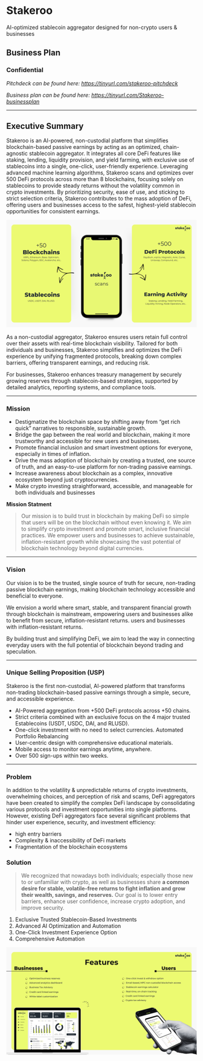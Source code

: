 # Stakeroo
AI-optimized stablecoin aggregator designed for non-crypto users &amp; businesses

## Business Plan 
### Confidential 

*Pitchdeck can be found here: https://tinyurl.com/stakeroo-pitchdeck*

*Business plan can be found here: https://tinyurl.com/Stakeroo-businessplan*

---

## Executive Summary

Stakeroo is an AI-powered, non-custodial platform that simplifies blockchain-based passive earnings by acting as an optimized, chain-agnostic stablecoin aggregator. It integrates all core DeFi features like staking, lending, liquidity provision, and yield farming, with exclusive use of stablecoins into a single, one-click, user-friendly experience. Leveraging advanced machine learning algorithms, Stakeroo scans and optimizes over 500 DeFi protocols across more than 8 blockchains, focusing solely on stablecoins to provide steady returns without the volatility common in crypto investments. By prioritizing security, ease of use, and sticking to strict selection criteria, Stakeroo contributes to the mass adoption of DeFi, offering users and businesses access to the safest, highest-yield stablecoin opportunities for consistent earnings.

![alt text](How_Does_it_Work.jpg)

As a non-custodial aggregator, Stakeroo ensures users retain full control over their assets with real-time blockchain visibility. Tailored for both individuals and businesses, Stakeroo simplifies and optimizes the DeFi experience by unifying fragmented protocols, breaking down complex barriers, offering transparent earnings, and reducing risk.

For businesses, Stakeroo enhances treasury management by securely growing reserves through stablecoin-based strategies, supported by detailed analytics, reporting systems, and compliance tools.

---

### Mission

- Destigmatize the blockchain space by shifting away from “get rich quick” narratives to responsible, sustainable growth.
- Bridge the gap between the real world and blockchain, making it more trustworthy and accessible for new users and businesses.
- Promote financial inclusion and smart investment options for everyone, especially in times of inflation.
- Drive the mass adoption of blockchain by creating a trusted, one source of truth, and an easy-to-use platform for non-trading passive earnings.
- Increase awareness about blockchain as a complex, innovative ecosystem beyond just cryptocurrencies.
- Make crypto investing straightforward, accessible, and manageable for both individuals and businesses

**Mission Statment**

> Our mission is to build trust in blockchain by making DeFi so simple that users will be on the blockchain without even knowing it. We aim to simplify crypto investment and promote smart, inclusive financial practices. We empower users and businesses to achieve sustainable, inflation-resistant growth while showcasing the vast potential of blockchain technology beyond digital currencies.

---

### Vision

Our vision is to be the trusted, single source of truth for secure, non-trading passive blockchain earnings, making blockchain technology accessible and beneficial to everyone. 

We envision a world where smart, stable, and transparent financial growth through blockchain is mainstream, empowering users and businesses alike to benefit from secure, inflation-resistant returns. users and businesses with inflation-resistant returns. 

By building trust and simplifying DeFi, we aim to lead the way in connecting everyday users with the full potential of blockchain beyond trading and speculation.

---

### Unique Selling Proposition (USP)

Stakeroo is the first non-custodial, AI-powered platform that transforms non-trading blockchain-based passive earnings through a simple, secure, and accessible experience. 

- AI-Powered aggregation from +500 DeFi protocols across +50 chains.
- Strict criteria combined with an exclusive focus on the 4 major trusted Establecoins (USDT, USDC, DAI, and RLUSD).
- One-click investment with no need to select currencies.
   Automated Portfolio Rebalancing
- User-centric design with comprehensive educational materials.
- Mobile access to monitor earnings anytime, anywhere.
- Over 500 sign-ups within two weeks.

---

### Problem

In addition to the volatility & unpredictable returns of crypto investments, overwhelming choices, and perception of risk and scams, DeFi aggregators have been created to simplify the complex DeFi landscape by consolidating various protocols and investment opportunities into single platforms. However, existing DeFi aggregators face several significant problems that hinder user experience, security, and investment efficiency:
- high entry barriers
- Complexity & inaccessibility of DeFi markets
- Fragmentation of the blockchain ecosystems

### Solution

> We recognized that nowadays both individuals; especially those new to or unfamiliar with crypto, as well as businesses share **a common desire for stable, volatile-free returns to fight inflation and grow their wealth, savings, and reserves.** Our goal is to lower entry barriers, enhance user confidence, increase crypto adoption, and improve security.

1. Exclusive Trusted Stablecoin-Based Investments
2. Advanced AI Optimization and Automation
3. One-Click Investment Experience Option
4. Comprehensive Automation

![alt text](features.jpg)
